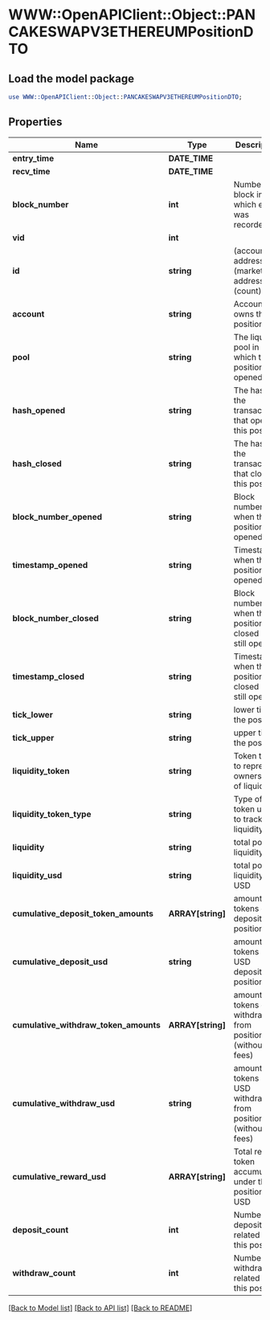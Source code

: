 # WWW::OpenAPIClient::Object::PANCAKESWAPV3ETHEREUMPositionDTO

## Load the model package
```perl
use WWW::OpenAPIClient::Object::PANCAKESWAPV3ETHEREUMPositionDTO;
```

## Properties
Name | Type | Description | Notes
------------ | ------------- | ------------- | -------------
**entry_time** | **DATE_TIME** |  | [optional] 
**recv_time** | **DATE_TIME** |  | [optional] 
**block_number** | **int** | Number of block in which entity was recorded. | [optional] 
**vid** | **int** |  | [optional] 
**id** | **string** | (account address)-(market address)-(count) | [optional] 
**account** | **string** | Account that owns this position | [optional] 
**pool** | **string** | The liquidity pool in which this position was opened | [optional] 
**hash_opened** | **string** | The hash of the transaction that opened this position | [optional] 
**hash_closed** | **string** | The hash of the transaction that closed this position | [optional] 
**block_number_opened** | **string** | Block number of when the position was opened | [optional] 
**timestamp_opened** | **string** | Timestamp when the position was opened | [optional] 
**block_number_closed** | **string** | Block number of when the position was closed (0 if still open) | [optional] 
**timestamp_closed** | **string** | Timestamp when the position was closed (0 if still open) | [optional] 
**tick_lower** | **string** | lower tick of the position | [optional] 
**tick_upper** | **string** | upper tick of the position | [optional] 
**liquidity_token** | **string** | Token that is to represent ownership of liquidity | [optional] 
**liquidity_token_type** | **string** | Type of token used to track liquidity | [optional] 
**liquidity** | **string** | total position liquidity | [optional] 
**liquidity_usd** | **string** | total position liquidity in USD | [optional] 
**cumulative_deposit_token_amounts** | **ARRAY[string]** | amount of tokens ever deposited to position | [optional] 
**cumulative_deposit_usd** | **string** | amount of tokens in USD deposited to position | [optional] 
**cumulative_withdraw_token_amounts** | **ARRAY[string]** | amount of tokens ever withdrawn from position (without fees) | [optional] 
**cumulative_withdraw_usd** | **string** | amount of tokens in USD withdrawn from position (without fees) | [optional] 
**cumulative_reward_usd** | **ARRAY[string]** | Total reward token accumulated under this position, in USD | [optional] 
**deposit_count** | **int** | Number of deposits related to this position | [optional] 
**withdraw_count** | **int** | Number of withdrawals related to this position | [optional] 

[[Back to Model list]](../README.md#documentation-for-models) [[Back to API list]](../README.md#documentation-for-api-endpoints) [[Back to README]](../README.md)


